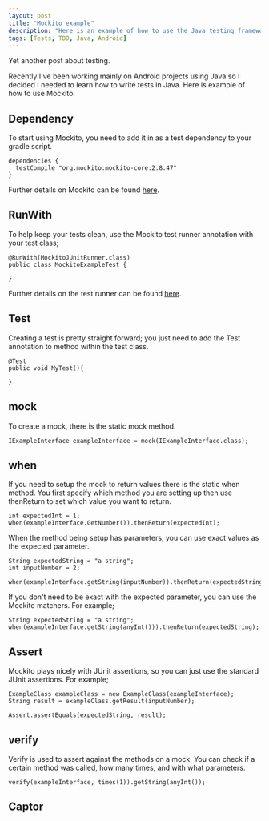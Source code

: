 ```yaml
---
layout: post
title: "Mockito example"
description: "Here is an example of how to use the Java testing framework Mockito"
tags: [Tests, TDD, Java, Android]
---
```


Yet another post about testing.

Recently I've been working mainly on Android projects using Java so I decided I needed to learn how to write tests in Java.
Here is example of how to use Mockito.

## Dependency

To start using Mockito, you need to add it in as a test dependency to your gradle script.

    dependencies {
      testCompile "org.mockito:mockito-core:2.8.47"
    }

Further details on Mockito can be found [here](http://site.mockito.org/).


## RunWith

To help keep your tests clean, use the Mockito test runner annotation with your test class;

    @RunWith(MockitoJUnitRunner.class)
    public class MockitoExampleTest {

    }
    
Further details on the test runner can be found [here](http://javadoc.io/doc/org.mockito/mockito-core/2.8.47).

## Test

Creating a test is pretty straight forward; you just need to add the Test annotation to method within the test class.

    @Test
    public void MyTest(){
        
    }

## mock

To create a mock, there is the static mock method.

    IExampleInterface exampleInterface = mock(IExampleInterface.class);

## when

If you need to setup the mock to return values there is the static when method.
You first specify which method you are setting up then use thenReturn to set which value you want 
to return.

    int expectedInt = 1;
    when(exampleInterface.GetNumber()).thenReturn(expectedInt);

When the method being setup has parameters, you can use exact values as the expected parameter.

    String expectedString = "a string";
    int inputNumber = 2;

    when(exampleInterface.getString(inputNumber)).thenReturn(expectedString);

If you don't need to be exact with the expected parameter, you can use the Mockito matchers.
For example;

    String expectedString = "a string";
    when(exampleInterface.getString(anyInt())).thenReturn(expectedString);

## Assert

Mockito plays nicely with JUnit assertions, so you can just use the standard JUnit assertions.
For example;

    ExampleClass exampleClass = new ExampleClass(exampleInterface);
    String result = exampleClass.getResult(inputNumber);

    Assert.assertEquals(expectedString, result);

## verify 

Verify is used to assert against the methods on a mock. You can check if a certain method was 
called, how many times, and with what parameters.

    verify(exampleInterface, times(1)).getString(anyInt());

## Captor






